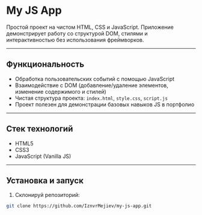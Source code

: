 #  My JS App

Простой проект на чистом HTML, CSS и JavaScript. Приложение демонстрирует работу со структурой DOM, стилями и интерактивностью без использования фреймворков.

---

##  Функциональность

- Обработка пользовательских событий с помощью JavaScript
- Взаимодействие с DOM (добавление/удаление элементов, изменение содержимого и стилей)
- Чистая структура проекта: `index.html`, `style.css`, `script.js`
- Проект полезен для демонстрации базовых навыков JS в портфолио

---

##  Стек технологий

-  HTML5
-  CSS3
-  JavaScript (Vanilla JS)

---

##  Установка и запуск

1. Склонируй репозиторий:

```bash
git clone https://github.com/IznvrMejiev/my-js-app.git
